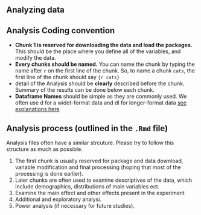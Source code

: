 ## Analyzing data

## Analysis Coding convention

- **Chunk 1 is reserved for downloading the data and load the packages.** This should be the place where you define all of the variables, and modify the data.
- **Every chunks should be named.** You can name the chunk by typing the name after `r` on the first line of the chunk. So, to name a chunk `cats`, the first line of the chunk should say `{r cats}`
- detail of the Analysis should be **clearly** described before the chunk. Summary of the results can be done below each chunk.
- **Dataframe Names** should be simple as they are commonly used. We often use d for a widet-format data and dl for longer-format data [see explanations here](https://en.wikipedia.org/wiki/Wide_and_narrow_data)

## Analysis process (outlined in the `.Rmd` file)
Analysis files often have a similar strcuture. Please try to follow this structure as much as possible.
1. The first chunk is usually reserved for package and data download, variable modification and final processing (hoping that most of the processing is done earlier).
2. Later chunks are often used to examine descriptives of the data, which include demographics, distributions of main variables ect.
3. Examine the main effect and other effects present in the experiment
4. Additional and exploratory analysi.
5. Power analysis (if necessary for future studies). 
